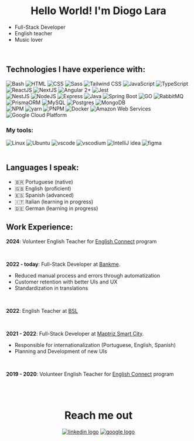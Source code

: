 <h1 align="center">Hello World! I'm Diogo Lara</h1>

- Full-Stack Developer
- English teacher
- Music lover 

<br/>

## Technologies I have experience with:

<div>
  <img src="https://skillicons.dev/icons?i=bash" title="Bash" />
  <img src="https://skillicons.dev/icons?i=html" title="HTML"/>
  <img src="https://skillicons.dev/icons?i=css" title="CSS"/>
  <img src="https://skillicons.dev/icons?i=sass" title="Sass" />
  <img src="https://skillicons.dev/icons?i=tailwindcss" title="Tailwind CSS" />
  <img src="https://skillicons.dev/icons?i=js" title="JavaScript" />
  <img src="https://skillicons.dev/icons?i=ts" title="TypeScript" />
  <img src="https://skillicons.dev/icons?i=react" title="ReactJS" />
  <img src="https://skillicons.dev/icons?i=next" title="NextJS" />
  <img src="https://skillicons.dev/icons?i=angular" title="Angular 2+" />
  <img src="https://skillicons.dev/icons?i=jest" title="Jest" />
</div>
<div>
  <img src="https://skillicons.dev/icons?i=nest" title="NestJS" />
  <img src="https://skillicons.dev/icons?i=nodejs" title="NodeJS" />
  <img src="https://skillicons.dev/icons?i=express" title="Express" />
  <img src="https://skillicons.dev/icons?i=java" title="Java" />
  <img src="https://skillicons.dev/icons?i=spring" title="Spring Boot" />
  <img src="https://skillicons.dev/icons?i=go" title="GO" />
  <img src="https://skillicons.dev/icons?i=rabbitmq" title="RabbitMQ" />
  <img src="https://skillicons.dev/icons?i=prisma" title="PrismaORM" />
  <img src="https://skillicons.dev/icons?i=mysql" title="MySQL" />
  <img src="https://skillicons.dev/icons?i=postgres" title="Postgres" />
  <img src="https://skillicons.dev/icons?i=mongodb" title="MongoDB" />
</div>
<div>
  <img src="https://skillicons.dev/icons?i=npm" title="NPM" />
  <img src="https://skillicons.dev/icons?i=yarn" title="yarn" />
  <img src="https://skillicons.dev/icons?i=pnpm" title="PNPM" />
  <img src="https://skillicons.dev/icons?i=docker" title="Docker" />
  <img src="https://skillicons.dev/icons?i=aws" title="Amazon Web Services" />
  <img src="https://skillicons.dev/icons?i=gcp" title="Google Cloud Platform" />
</div>

### My tools:

<div>
  <img src="https://skillicons.dev/icons?i=linux" title="Linux"/>
  <img src="https://skillicons.dev/icons?i=ubuntu" title="Ubuntu"/>
  <img src="https://skillicons.dev/icons?i=vscode" title="vscode"/>
  <img src="https://skillicons.dev/icons?i=vscodium" title="vscodium"/>
  <img src="https://skillicons.dev/icons?i=idea" title="IntelliJ idea"/>
  <img src="https://skillicons.dev/icons?i=figma" title="figma"/>
</div>

<br/>

## Languages I speak:

- 🇧🇷 Portuguese (native)
- 🇬🇧 English (proficient)
- 🇪🇸 Spanish (advanced)
- 🇮🇹 Italian (learning in progress)
- 🇩🇪 German (learning in progress)


## Work Experience:

**2024**: Volunteer English Teacher for [English Connect](https://www.englishconnect.org/) program

<br/>

**2022 - today**: Full-Stack Developer at [Bankme](https://bankme.tech).
- Reduced manual process and errors through automatization
- Customer retention with better UIs and UX
- Standardization in translations

<br/>

**2022**: English Teacher at [BSL](https://www.bslidiomas.com.br/)

<br/>

**2021 - 2022**: Full-Stack Developer at [Maptriz Smart City](https://www.maptriz.com.br/contato/).
- Responsible for internationalization (Portuguese, English, Spanish)
- Planning and Development of new UIs

<br/>

**2019 - 2020**: Volunteer English Teacher for [English Connect](https://www.englishconnect.org/) program

<br/>


<br/>

<h1 align="center">Reach me out</h1>

<div align="center">
  <a href="https://linkedin.com/in/diogo-lara" target="_blank"><img src="https://skillicons.dev/icons?i=linkedin" alt="linkedin logo" /></a>
  <a href="mailto:diogo.lara.dev@gmail.com" target="_blank"><img src="https://skillicons.dev/icons?i=gmail" alt="google logo" /></a>
</div>
